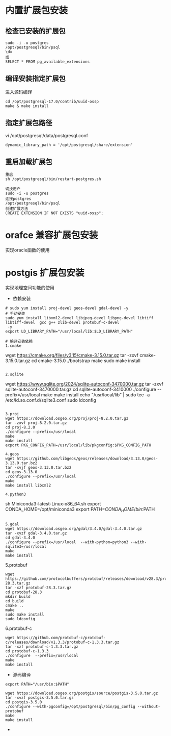 # 内置扩展包安装
## 检查已安装的扩展包
```
sudo -i -u postgres
/opt/postgresql/bin/psql
\dx
或
SELECT * FROM pg_available_extensions 
```

## 编译安装指定扩展包
进入源码编译
```
cd /opt/postgresql-17.0/contrib/uuid-ossp
make & make install
```

## 指定扩展包路径
vi /opt/postgresql/data/postgresql.conf
```
dynamic_library_path = '/opt/postgresql/share/extension'
```

## 重启加载扩展包
```
重启
sh /opt/postgresql/bin/restart-postgres.sh

切换用户
sudo -i -u postgres
连接postgres
/opt/postgresql/bin/psql
创建扩展方法
CREATE EXTENSION IF NOT EXISTS "uuid-ossp";
```

# orafce 兼容扩展包安装
实现oracle函数的使用

# postgis 扩展包安装
实现地理空间功能的使用
- 依赖安装
```
# sudo yum install proj-devel geos-devel gdal-devel -y
# 手动安装
sudo yum install libxml2-devel libjpeg-devel libpng-devel libtiff libtiff-devel  gcc g++ zlib-devel protobuf-c-devel
 -y
export LD_LIBRARY_PATH="/usr/local/lib:$LD_LIBRARY_PATH"

# 编译安装依赖
1.cmake
```
wget https://cmake.org/files/v3.15/cmake-3.15.0.tar.gz
tar -zxvf cmake-3.15.0.tar.gz
cd cmake-3.15.0
./bootstrap
make
sudo make install
```

2.sqlite
```
wget https://www.sqlite.org/2024/sqlite-autoconf-3470000.tar.gz
tar -zxvf sqlite-autoconf-3470000.tar.gz
cd sqlite-autoconf-3410000
./configure --prefix=/usr/local
make
make install
echo "/usr/local/lib" | sudo tee -a /etc/ld.so.conf.d/sqlite3.conf
sudo ldconfig
```

3.proj
wget https://download.osgeo.org/proj/proj-8.2.0.tar.gz
tar -zxvf proj-8.2.0.tar.gz
cd proj-8.2.0
./configure --prefix=/usr/local
make 
make install
export PKG_CONFIG_PATH=/usr/local/lib/pkgconfig:$PKG_CONFIG_PATH

4.geos
wget https://github.com/libgeos/geos/releases/download/3.13.0/geos-3.13.0.tar.bz2
tar -xvjf geos-3.13.0.tar.bz2
cd geos-3.13.0
./configure --prefix=/usr/local  
make 
make install libxml2

4.python3
```
sh Miniconda3-latest-Linux-x86_64.sh
export CONDA_HOME=/opt/miniconda3
export PATH=${CONDA_HOME}/bin:$PATH
```

5.gdal
wget https://download.osgeo.org/gdal/3.4.0/gdal-3.4.0.tar.gz
tar -xvzf gdal-3.4.0.tar.gz
cd gdal-3.4.0
./configure --prefix=/usr/local  --with-python=python3 --with-sqlite3=/usr/local
make 
make install
```

5.protobuf 
```
wget https://github.com/protocolbuffers/protobuf/releases/download/v28.3/protobuf-28.3.tar.gz
tar -xzf protobuf-28.3.tar.gz
cd protobuf-28.3
mkdir build
cd build
cmake ..              
make          
sudo make install
sudo ldconfig
```

6.protobuf-c
```
wget https://github.com/protobuf-c/protobuf-c/releases/download/v1.3.3/protobuf-c-1.3.3.tar.gz
tar -xzf protobuf-c-1.3.3.tar.gz
cd protobuf-c-1.3.3
./configure  --prefix=/usr/local
make 
make install
```

- 源码编译
```
export PATH="/usr/bin:$PATH"

wget https://download.osgeo.org/postgis/source/postgis-3.5.0.tar.gz
tar -xvzf postgis-3.5.0.tar.gz
cd postgis-3.5.0
./configure --with-pgconfig=/opt/postgresql/bin/pg_config --without-protobuf
make 
make install
```
- 


